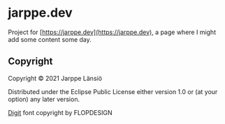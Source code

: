 # jarppe.dev

Project for [https://jarppe.dev](https://jarppe.dev), a page where I might add some content some day.

## Copyright

Copyright © 2021 Jarppe Länsiö

Distributed under the Eclipse Public License either version 1.0 or (at your option) any later version.

[Digit](https://www.fontspace.com/digit-font-f2658) font copyright by FLOPDESIGN
